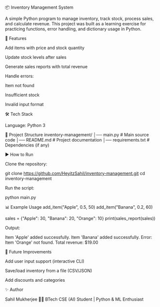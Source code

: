 📦 Inventory Management System

A simple Python program to manage inventory, track stock, process sales, and calculate revenue.
This project was built as a learning exercise for practicing functions, error handling, and dictionary usage in Python.

🚀 Features

Add items with price and stock quantity

Update stock levels after sales

Generate sales reports with total revenue

Handle errors:

Item not found

Insufficient stock

Invalid input format

🛠 Tech Stack

Language: Python 3

📂 Project Structure
inventory-management/
│── main.py            # Main source code
│── README.md          # Project documentation
│── requirements.txt   # Dependencies (if any)

▶️ How to Run

Clone the repository:

git clone https://github.com/HeyitzSahil/inventory-management.git
cd inventory-management


Run the script:

python main.py

📊 Example Usage
add_item("Apple", 0.5, 50)
add_item("Banana", 0.2, 60)

sales = {"Apple": 30, "Banana": 20, "Orange": 10}
print(sales_report(sales))


Output:

Item 'Apple' added successfully.
Item 'Banana' added successfully.
Error: Item 'Orange' not found.
Total revenue: $19.00

📌 Future Improvements

Add user input support (interactive CLI)

Save/load inventory from a file (CSV/JSON)

Add discounts and categories

✨ Author

Sahil Mukherjee
👨‍💻 BTech CSE (AI) Student | Python & ML Enthusiast